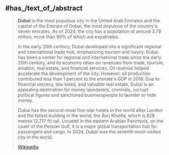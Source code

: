﻿---
has_id_wikidata: Q612
social_media_followers: 5010
instance_of:
- "[[/_Standards/WikiData/WD~administrative_territorial_entity,56061]]"
- '[[/_Standards/WikiData/WD~metropolis,200250]]'
- "[[/_Standards/WikiData/WD~global_city,208511]]"
- "[[/_Standards/WikiData/WD~big_city,1549591]]"
- "[[/_Standards/WikiData/WD~largest_city,51929311]]"
- '[[/_Standards/WikiData/WD~city,515]]'
head_of_government: "[[/_Standards/WikiData/WD~Mohammed_bin_Rashid_Al_Maktoum,57655]]"
nighttime_view: "http://commons.wikimedia.org/wiki/Special:FilePath/Dubai%20night%20skyline.jpg"
population: 3331420
inception: "1833-06-09T00:00:00Z"
official_website: "https://www.dm.gov.ae/"
GitHub_topic: dubai
subreddit: dubai
Commons_category: Dubai
hashtag: Dubai
panoramic_view: "http://commons.wikimedia.org/wiki/Special:FilePath/Dubai%20%2811696319905%29.jpg"
page_banner: "http://commons.wikimedia.org/wiki/Special:FilePath/Dubai%20banner%202.jpg"
detail_map: "http://commons.wikimedia.org/wiki/Special:FilePath/Dubai%20map%20city.svg"
location_map: "http://commons.wikimedia.org/wiki/Special:FilePath/Dubai%20new%20travel%20map.png"
logo_image: "http://commons.wikimedia.org/wiki/Special:FilePath/Dubai%20official%20logo.svg"
video:
- "http://commons.wikimedia.org/wiki/Special:FilePath/Dubai%27s%20Rapid%20Growth.ogv"
- "http://commons.wikimedia.org/wiki/Special:FilePath/Dubai%2C%20UAE.webm"
image: "http://commons.wikimedia.org/wiki/Special:FilePath/DubaiCollage.jpg"
flag_image: "http://commons.wikimedia.org/wiki/Special:FilePath/Flag%20of%20Dubai.svg"
aerial_view: "http://commons.wikimedia.org/wiki/Special:FilePath/ISS064-E-10436%20-%20View%20of%20Earth.jpg"
locator_map_image: "http://commons.wikimedia.org/wiki/Special:FilePath/Map%20of%20Dubai%20blank.svg"
WOEID: 1940345
Libris_URI: 75kml2vr0qfkcf1
Commons_gallery: دبي
native_label: دبيّ
official_name: دبيّ
name:
- Dubai
- Dubai
demonym:
- Doubaïen
- Doubaïenne
- Doubaïote
twinned_administrative_body:
- '[[/_Standards/WikiData/WD~Monterrey,81033]]'
- "[[/_Standards/WikiData/WD~Osaka_Prefecture,122723]]"
- '[[/_Standards/WikiData/WD~Dundee,123709]]'
- "[[/_Standards/WikiData/WD~Gold_Coast,140075]]"
- '[[/_Standards/WikiData/WD~Cheb,193719]]'
- "[[/_Standards/WikiData/WD~Kish_Island,221883]]"
- '[[/_Standards/WikiData/WD~Jeddah,374365]]'
- '[[/_Standards/WikiData/WD~Istanbul,406]]'
- '[[/_Standards/WikiData/WD~Barcelona,1492]]'
- '[[/_Standards/WikiData/WD~Baghdad,1530]]'
- '[[/_Standards/WikiData/WD~Caracas,1533]]'
- '[[/_Standards/WikiData/WD~Frankfurt,1794]]'
- "[[/_Standards/WikiData/WD~Kuala_Lumpur,1865]]"
- '[[/_Standards/WikiData/WD~Khartoum,1963]]'
- '[[/_Standards/WikiData/WD~Bogotá,2841]]'
- '[[/_Standards/WikiData/WD~Tripoli,3579]]'
- '[[/_Standards/WikiData/WD~Tehran,3616]]'
- '[[/_Standards/WikiData/WD~Damascus,3766]]'
- '[[/_Standards/WikiData/WD~Beirut,3820]]'
- "[[/_Standards/WikiData/WD~Hong_Kong,8646]]"
- '[[/_Standards/WikiData/WD~Karachi,8660]]'
- "[[/_Standards/WikiData/WD~Rio_de_Janeiro,8678]]"
- '[[/_Standards/WikiData/WD~Shanghai,8686]]'
- '[[/_Standards/WikiData/WD~Granada,8810]]'
- '[[/_Standards/WikiData/WD~Gandhinagar,11910]]'
- '[[/_Standards/WikiData/WD~Detroit,12439]]'
- "[[/_Standards/WikiData/WD~Hyderabad_district,15340]]"
- '[[/_Standards/WikiData/WD~Busan,16520]]'
- '[[/_Standards/WikiData/WD~Phoenix,16556]]'
- '[[/_Standards/WikiData/WD~Guangzhou,16572]]'
- '[[/_Standards/WikiData/WD~Pyongyang,18808]]'
- '[[/_Standards/WikiData/WD~Vancouver,24639]]'
- "[[/_Standards/WikiData/WD~New_York_City,60]]"
- "[[/_Standards/WikiData/WD~Los_Angeles,65]]"
- '[[/_Standards/WikiData/WD~Geneva,71]]'
- '[[/_Standards/WikiData/WD~Paris,90]]'
- '[[/_Standards/WikiData/WD~Brisbane,34932]]'
- "[[/_Standards/WikiData/WD~Kuwait_City,35178]]"
- '[[/_Standards/WikiData/WD~Osaka,35765]]'
- '[[/_Standards/WikiData/WD~Basra,48195]]'
shares_border_with: "[[/_Standards/WikiData/WD~Emirate_of_Sharjah,188810]]"
member_of:
- "[[/_Standards/WikiData/WD~Creative_Cities_Network,1139352]]"
- "[[/_Standards/WikiData/WD~World_Tourism_Cities_Federation,67652870]]"
founded_by: "[[/_Standards/WikiData/WD~Al_Maktoum,2422081]]"
category_for_people_born_here: '[[/_Standards/WikiData/WD~Q8053012,8053012]]'
category_of_associated_people: '[[/_Standards/WikiData/WD~Q21039190,21039190]]'
category_for_people_who_died_here: '[[/_Standards/WikiData/WD~Q124001836,124001836]]'
ISNI: 0000000417631167
Instagram_username: dubaimunicipality
X_Twitter_username: DMunicipality
Facebook_username: DubaiMunicipality
terms_of_service_URL: "https://www.dm.gov.ae/website-policies/terms-and-conditions/"
privacy_policy_URL: "https://www.dm.gov.ae/website-policies/security-privacy/"
contact_page_URL: "https://www.dm.gov.ae/contact/service-centers/"
phone_number:
- +971-4-2246666
- +971-4-2215555
email_address: "mailto:info@dm.gov.ae"
FAQ_URL:
- "https://www.dm.gov.ae/faq/"
- "https://www.visitdubai.com/en/faqs"
UN_LOCODE: AEDXB
coordinate_location: "Point(55.309444444 25.269722222)"
coat_of_arms_image: "http://commons.wikimedia.org/wiki/Special:FilePath/Coat%20of%20Arms%20of%20Dubai%20%282024%29.svg"
different_from: "[[/_Standards/WikiData/WD~Emirate_of_Dubai,613]]"
capital_of: "[[/_Standards/WikiData/WD~Emirate_of_Dubai,613]]"
located_in_the_administrative_territorial_entity: "[[/_Standards/WikiData/WD~Emirate_of_Dubai,613]]"
country: "[[/_Standards/WikiData/WD~United_Arab_Emirates,878]]"
located_in_time_zone: '[[/_Standards/WikiData/WD~UTC+04_00,6779]]'
official_language: '[[/_Standards/WikiData/WD~Arabic,13955]]'
continent: '[[/_Standards/WikiData/WD~Asia,48]]'
elevation_above_sea_level: 0
area: 35
vehicles_per_thousand_people: 540
madhhab: '[[/_Standards/WikiData/WD~Malikism,48221]]'
---

## #has_/text_of_/abstract

> **Dubai** is the most populous city in the United Arab Emirates and the capital of the Emirate of Dubai, the most populous of the country's seven emirates. As of 2024, the city has a population of around 3.79 million, more than 90% of which are expatriates.
>
> In the early 20th century, Dubai developed into a significant regional and international trade hub, emphasizing tourism and luxury. Dubai has been a center for regional and international trade since the early 20th century, and its economy relies on revenues from trade, tourism, aviation, real estate, and financial services. Oil revenue helped accelerate the development of the city. However, oil production contributed less than 1 percent to the emirate's GDP in 2018. Due to financial secrecy, low taxes, and valuable real estate, Dubai is an appealing destination for money launderers, criminals, corrupt political figures and sanctioned businesspeople to launder or hide money.
>
> Dubai has the second-most five-star hotels in the world after London and the tallest building in the world, the Burj Khalifa, which is 828 metres (2,717 ft) tall. Located in the eastern Arabian Peninsula, on the coast of the Persian Gulf, it is a major global transportation hub for passengers and cargo. In 2024, Dubai was the seventh most-visited city in the world.
>
> [Wikipedia](https://en.wikipedia.org/wiki/Dubai) 


